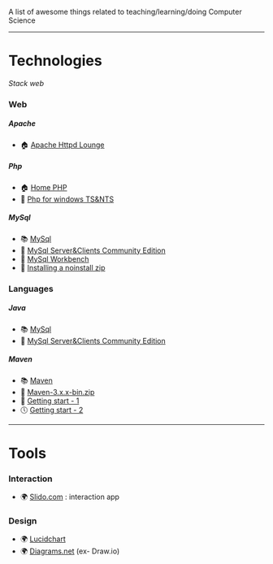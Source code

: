 A list of awesome things related to teaching/learning/doing Computer Science

---

# Technologies

*Stack web*

### Web
##### Apache
* :house: [Apache Httpd Lounge](http://apachelounge.com/)

##### Php
* :house: [Home PHP](https://www.php.net/)
* :floppy_disk: [Php for windows TS&NTS](https://windows.php.net/download#php-8.0)

##### MySql
* :books: [MySql](https://www.mysql.com/)
* :floppy_disk: [MySql Server&Clients Community Edition](https://dev.mysql.com/downloads/mysql/)
* :floppy_disk: [MySql Workbench](https://dev.mysql.com/downloads/workbench/)
* :book: [Installing a noinstall zip](https://dev.mysql.com/doc/refman/8.0/en/windows-install-archive.html)

### Languages
##### Java
* :books: [MySql](https://www.mysql.com/)
* :floppy_disk: [MySql Server&Clients Community Edition](https://dev.mysql.com/downloads/mysql/)
##### Maven
* :books: [Maven](https://maven.apache.org/scm.html)
* :floppy_disk: [Maven-3.x.x-bin.zip](https://downloads.apache.org/maven/maven-3)
* :book: [Getting start - 1](https://maven.apache.org/guides/getting-started/index.html)
* :clock5: [Getting start - 2](https://maven.apache.org/guides/getting-started/maven-in-five-minutes.html)
---

# Tools

### Interaction
* :earth_africa: [Slido.com](https://www.sli.do/) : interaction app

### Design
* :earth_africa: [Lucidchart](https://www.lucidchart.com/)
* :earth_africa: [Diagrams.net](https://app.diagrams.net/) (ex- Draw.io)



